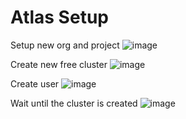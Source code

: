 # Atlas Setup

Setup new org and project
![image](https://github.com/user-attachments/assets/7c5e0c67-4abb-4729-9c97-bd1840c06594)

Create new free cluster
![image](https://github.com/user-attachments/assets/7d6b48f2-3f7d-46a8-8ef8-8be1fd807acd)

Create user
![image](https://github.com/user-attachments/assets/08e17a76-1cdf-4eb0-8a9e-7299452db5b6)

Wait until the cluster is created
![image](https://github.com/user-attachments/assets/213c9013-e5c8-4860-9deb-4208d3a63026)
